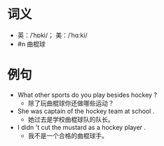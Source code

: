 # 词义
- 英：/ˈhɒki/； 美：/ˈhɑːki/
- #n 曲棍球
# 例句
- What other sports do you play besides hockey ?
	- 除了玩曲棍球你还做哪些运动？
- She was captain of the hockey team at school .
	- 她过去是学校曲棍球队的队长。
- I didn 't cut the mustard as a hockey player .
	- 我不是一个合格的曲棍球手。
